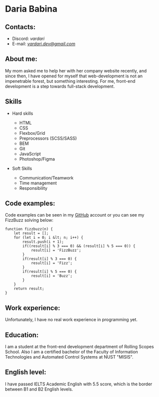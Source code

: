 # **Daria Babina**

## **Contacts:**

* Discord: *vardari*
* E-mail: *vardari.dev@gmail.com*

## **About me:**

My mom asked me to help her with her company website recently, and since then, I have opened for myself that web-development is not an impenetrable forest, but something interesting.
For me, front-end development is a step towards full-stack development.

## Skills
* Hard skills
    + HTML
    + CSS
    + Flexbox/Grid
    + Preprocessors (SCSS/SASS)
    + BEM
    + Git
    + JavaScript
    + Photoshop/Figma

* Soft Skills
    + Communication/Teamwork
    + Time management
    + Responsibility

## **Code examples:**

Code examples can be seen in my [GitHub](https://github.com/danoonix) account or you can see my FizzBuzz solving below:

```
function fizzbuzz(n) {
    let result = [];
    for (let i = 0; i &lt; n; i++) {
        result.push(i + 1);
        if((result[i] % 3 === 0) && (result[i] % 5 === 0)) {
            result[i] = 'FizzBuzz';
        }
        if(result[i] % 3 === 0) {
            result[i] = 'Fizz';
        }
        if(result[i] % 5 === 0) {
            result[i] = 'Buzz';
        }
    }
    return result;
}
```

## **Work experience:**

Unfortunately, I have no real work experience in programming yet.

## **Education:**

I am a student at the front-end development department of Rolling Scopes School.
Also I am a certified bachelor of the Faculty of Information Technologies and Automated Control Systems at NUST "MISIS".

## **English level:**

I have passed IELTS Academic English with 5.5 score, which is the border between B1 and B2 English levels.